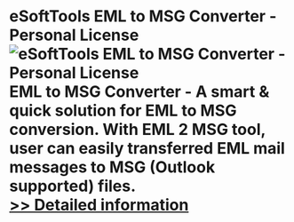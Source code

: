 # eSoftTools EML to MSG Converter - Personal License<br />![eSoftTools EML to MSG Converter - Personal License](https://mycommerce.akamaized.net/api/pimages/P300877046/BIG/300877046.GIF)<br />EML to MSG Converter - A smart & quick solution for EML to MSG conversion. With EML 2 MSG tool, user can easily transferred EML mail messages to MSG (Outlook supported) files.<br />[>> Detailed information](https://secure.shareit.com/shareit/product.html?productid=300877046&affiliateid=200057808)